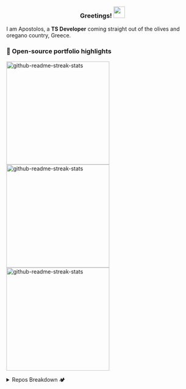 <h3 align="center"> Greetings! <img height="30px" src="https://camo.githubusercontent.com/e8e7b06ecf583bc040eb60e44eb5b8e0ecc5421320a92929ce21522dbc34c891/68747470733a2f2f6d656469612e67697068792e636f6d2f6d656469612f6876524a434c467a6361737252346961377a2f67697068792e676966"> </h3>

I am Apostolos, a **TS Developer** coming straight out of the olives and oregano country, Greece. 

### 🍃 Open-source portfolio highlights  
 <a href="https://github.com/Kalovelo/mokkup"><img width="270" src="https://github-readme-stats.vercel.app/api/pin/?username=kalovelo&repo=mokkup&bg_color=2b383d&text_color=FFFFFF&title_color=E3C567&hide_border=true" alt="github-readme-streak-stats"></a>
<a href="https://github.com/Kalovelo/greek-name-declension.js"><img width="270" src="https://github-readme-stats.vercel.app/api/pin/?username=kalovelo&repo=greek-name-declension.js&bg_color=2b383d&text_color=FFFFFF&title_color=E3C567&hide_border=true" alt="github-readme-streak-stats"></a>
<a href="https://github.com/Kalovelo/colourful-presentation"><img width="270" src="https://github-readme-stats.vercel.app/api/pin/?username=kalovelo&repo=colourful-presentation&bg_color=2b383d&text_color=FFFFFF&title_color=E3C567&hide_border=true" alt="github-readme-streak-stats"></a>

<details>
  <summary>Repos Breakdown 🏕️</summary> 

#### Tools 🌹
- <a href="https://mokkup.netlify.app/" target="_blank">Mokkup</a> -  An image glow up application written in **React**, for social media or your portfolio.  
- <a href="https://github.com/Kalovelo/greek-name-declension.js" target="_blank">greek-name-declension.js</a> -  A 0 dep JS package for 
displaying Gree k names in the correct declension.

  
#### Jamstack 🌻
- <a href="https://github.com/Kalovelo/feels-like-home" target="_blank">Feels like home</a> - My personal website using **Gatsby**
- <a href="https://github.com/Kalovelo/colourful-presentation" target="_blank"> A Colourful Presentation </a> -  The **Gatsby** front-end of of the colourful presentation website using **Strapi** as a headless CMS
  
  
  

#### Machine Learning 🌳
- <a href="https://github.com/Kalovelo/pneumonia-detection-kaggle" target="_blank"> Pneumonia Detection </a> - A jupyter notebook and a winner submission of an in-class **Kaggle** competition 

#### WordPress ✿
- <a href="https://github.com/Kalovelo/woocommerce-discount-except-most-expensive-or-cheapest-product" target="_blank">Woocommerce discount except most expensive or cheapest product </a> - A name-explanatory **Woocommerce plugin**

#### Group Projects ⛰️
- <a href="https://github.com/TricoreGr/freebieverse" target="_blank"> Freebieverse </a> - **Django** content aggregator website showing all the limited FREE deals  
- <a href="https://github.com/TricoreGr/CAH" target="_blank"> CAH </a> - **Vue / Flask / Socket.io** online game based on the famous Cards Against Humanity ice-breaker

#### Other 🍀
- <a href="https://github.com/Kalovelo/biznames" target="_blank">Biznames </a> - Business Username Generator for **Active Directory**. Used for HTB challenges  
- <a href="https://github.com/Kalovelo/blender-cottage-scene" target="_blank">Blender Cottage Scene (Assignment) </a> - A **Blender** animation scene   
- <a href="https://github.com/Kalovelo/biznames" target="_blank">CrashPP (Assignment) </a> - **Unity** & Vuforia AR mobile application  
</details>
